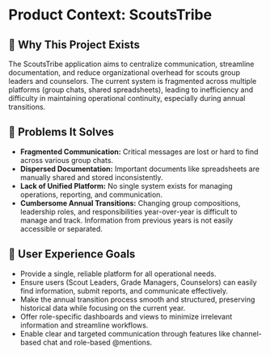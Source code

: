 # Product Context: ScoutsTribe

## 🎯 Why This Project Exists

The ScoutsTribe application aims to centralize communication, streamline documentation, and reduce organizational overhead for scouts group leaders and counselors. The current system is fragmented across multiple platforms (group chats, shared spreadsheets), leading to inefficiency and difficulty in maintaining operational continuity, especially during annual transitions.

## 🧩 Problems It Solves

- **Fragmented Communication:** Critical messages are lost or hard to find across various group chats.
- **Dispersed Documentation:** Important documents like spreadsheets are manually shared and stored inconsistently.
- **Lack of Unified Platform:** No single system exists for managing operations, reporting, and communication.
- **Cumbersome Annual Transitions:** Changing group compositions, leadership roles, and responsibilities year-over-year is difficult to manage and track. Information from previous years is not easily accessible or separated.

## 🌟 User Experience Goals

- Provide a single, reliable platform for all operational needs.
- Ensure users (Scout Leaders, Grade Managers, Counselors) can easily find information, submit reports, and communicate effectively.
- Make the annual transition process smooth and structured, preserving historical data while focusing on the current year.
- Offer role-specific dashboards and views to minimize irrelevant information and streamline workflows.
- Enable clear and targeted communication through features like channel-based chat and role-based @mentions.